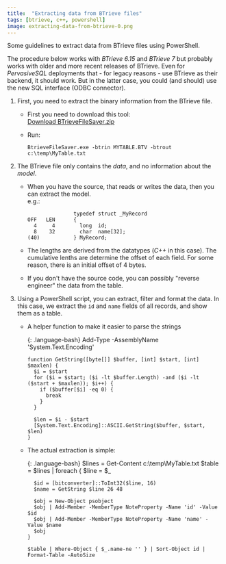 ```yaml
---
title:  "Extracting data from BTrieve files"
tags: [btrieve, c++, powershell]
image: extracting-data-from-btrieve-0.png
---
```


Some guidelines to extract data from BTrieve files using PowerShell.

<!--more-->

The procedure below works with *BTrieve 6.15* and *BTrieve 7* but probably works with older and more recent releases of BTrieve.
Even for *PervasiveSQL* deployments that - for legacy reasons - use BTrieve as their backend, it should work.
But in the latter case, you could (and should) use the new SQL interface (ODBC connector).

1. First, you need to extract the binary information from the BTrieve file.

    * First you need to download this tool:  
     [Download BTrieveFileSaver.zip](/assets/BTrieveFileSaver.zip)
    * Run:
   
          BtrieveFileSaver.exe -btrin MYTABLE.BTV -btrout c:\temp\MyTable.txt

2. The BTrieve file only contains the *data*, and no information about the *model*.

    * When you have the source, that reads or writes the data, then you can extract the model.  
        e.g.: 

                         typedef struct _MyRecord  
          OFF   LEN      {  
            4     4        long  id;  
            8    32        char  name[32];  
          (40)           } MyRecord;

    * The lengths are derived from the datatypes (*C++* in this case). The cumulative lenths are determine the offset of each field. 
      For some reason, there is an initial offset of 4 bytes.
    * If you don't have the source code, you can possibly "reverse engineer" the data from the table.

3. Using a PowerShell script, you can extract, filter and format the data. In this case, we extract the `id` and `name` fields of all records, and show them as a table.

    * A helper function to make it easier to parse the strings

        {: .language-bash}
          Add-Type -AssemblyName 'System.Text.Encoding'
 
          function GetString([byte[]] $buffer, [int] $start, [int] $maxlen) {
            $i = $start
            for ($i = $start; ($i -lt $buffer.Length) -and ($i -lt ($start + $maxlen)); $i++) {
              if ($buffer[$i] -eq 0) {
                break
              }
            }

            $len = $i - $start
            [System.Text.Encoding]::ASCII.GetString($buffer, $start, $len)
          }

    * The actual extraction is simple:

        {: .language-bash}
          $lines = Get-Content c:\temp\MyTable.txt
          $table = $lines | foreach {
            $line = $_
 
            $id = [bitconverter]::ToInt32($line, 16)
            $name = GetString $line 26 48
 
            $obj = New-Object psobject
            $obj | Add-Member -MemberType NoteProperty -Name 'id' -Value $id
            $obj | Add-Member -MemberType NoteProperty -Name 'name' -Value $name
            $obj
          }
 
          $table | Where-Object { $_.name-ne '' } | Sort-Object id | Format-Table -AutoSize
